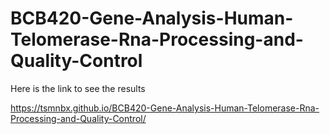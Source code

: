 # BCB420-Gene-Analysis-Human-Telomerase-Rna-Processing-and-Quality-Control

Here is the link to see the results

https://tsmnbx.github.io/BCB420-Gene-Analysis-Human-Telomerase-Rna-Processing-and-Quality-Control/
